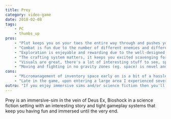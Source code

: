```yaml
---
title: Prey
category: video-game
date: 2018-02-08
tags:
    - PC
    - thumbs_up
pros:
    - "Plot keeps you on your toes the entire way through and pushes you forward."
    - "Combat is fun due to the number of different enemies and different approaches for tackling them."
    - "Exploration is enjoyable and rewarding due to the well-designed environments filled with well-presented environmental storytelling."
    - "The crafting system matters, it keeps you excited scavenging for resources and encourages you to explore every nook and cranny."
    - "Visuals are great, there's a lot of interesting stuff to see, specifically the near-future tech and the enemies."
    - "Moving and fighting in no gravity zones (eg. space) is novel and feels really good."
cons:
    - "Micromanagement of inventory space early on is a bit of a hassle."
    - "Late in the game, upon entering a large area I experienced severe lag although previously everything was running smoothly (your experience may differ)."
outro: "If you enjoy immersive sims and/or science fiction then you'll most likely enjoy your time spent with Prey."
---
```

Prey is an immersive-sim in the vein of Deus Ex, Bioshock in a science fiction setting with an interesting story and tight gameplay systems that keep you having fun and immersed until the very end.
